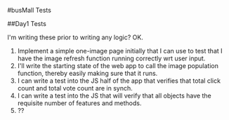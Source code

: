 #busMall Tests

##Day1 Tests

I'm writing these prior to writing any logic? OK.

1. Implement a simple one-image page initially that I can use to test that I have the image refresh function running correctly wrt user input.
2. I'll write the starting state of the web app to call the image population function, thereby easily making sure that it runs.
3. I can write a test into the JS half of the app that verifies that total click count and total vote count are in synch.
4. I can write a test into the JS that will verify that all objects have the requisite number of features and methods.
5. ??

